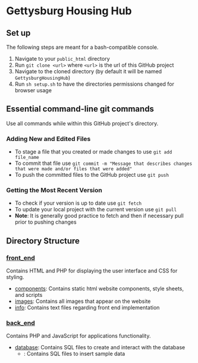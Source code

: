 # Gettysburg Housing Hub
## Set up
The following steps are meant for a bash-compatible console. 
1. Navigate to your `public_html` directory
2. Run `git clone <url>` where `<url>` is the url of this GitHub project
3. Navigate to the cloned directory (by default it will be named `GettysburgHousingHub`)
4. Run `sh setup.sh` to have the directories permissions changed for browser usage
## Essential command-line git commands
Use all commands while within this GitHub project's directory.
### Adding New and Edited Files
- To stage a file that you created or made changes to use `git add file_name`
- To commit that file use `git commit -m "Message that describes changes that were made and/or files that were added"`
- To push the committed files to the GitHub project use `git push`
### Getting the Most Recent Version 
- To check if your version is up to date use `git fetch`
- To update your local project with the current version use `git pull`
- **Note**: It is generally good practice to fetch and then if necessary pull prior to pushing changes
## Directory Structure
### [front_end](https://github.com/bersonconnor/GettysburgHousingHub/edit/main/front_end)
Contains HTML and PHP for displaying the user interface and CSS for styling.
- [components](https://github.com/bersonconnor/GettysburgHousingHub/edit/main/front_end/components): Contains static html website components, style sheets, and scripts
- [images](https://github.com/bersonconnor/GettysburgHousingHub/edit/main/front_end/images): Contains all images that appear on the website
- [info](https://github.com/bersonconnor/GettysburgHousingHub/edit/main/front_end/info): Contains text files regarding front end implementation
### [back_end](https://github.com/bersonconnor/GettysburgHousingHub/edit/main/back_end)
Contains PHP and JavaScript for applications functionality.
- [database](https://github.com/bersonconnor/GettysburgHousingHub/edit/main/back_end/database): Contains SQL files to create and interact with the database
  - [](https://github.com/bersonconnor/GettysburgHousingHub/edit/main/back_end/sample_data): Contains SQL files to insert sample data
